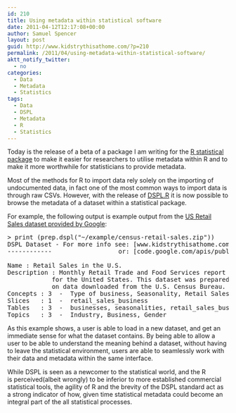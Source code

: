 ```yaml
---
id: 210
title: Using metadata within statistical software
date: 2011-04-12T12:17:08+00:00
author: Samuel Spencer
layout: post
guid: http://www.kidstrythisathome.com/?p=210
permalink: /2011/04/using-metadata-within-statistical-software/
aktt_notify_twitter:
  - no
categories:
  - Data
  - Metadata
  - Statistics
tags:
  - Data
  - DSPL
  - Metadata
  - R
  - Statistics
---
```

Today is the release of a beta of a package I am writing for the [R statistical package](http://www.r-project.org "R Project") to make it easier for researchers to utilise metadata within R and to make it more worthwhile for statisticians to provide metadata.

Most of the methods for R to import data rely solely on the importing of undocumented data, in fact one of the most common ways to import data is through raw CSVs. However, with the release of [DSPL.R](http://code.google.com/p/dspl-r/ "DSPL.R on Google Code") it is now possible to browse the metadata of a dataset within a statistical package.

For example, the following output is example output from the [US Retail Sales dataset provided by Google](http://code.google.com/apis/publicdata/docs/examples.html "DSPL Examples"):

<pre>&gt; print (prep.dspl("~/example/census-retail-sales.zip"))
DSPL Dataset - For more info see: [www.kidstrythisathome.com/dspl.r]
------------                  or: [code.google.com/apis/publicdata/]

Name : Retail Sales in the U.S.
Description : Monthly Retail Trade and Food Services report
            for the United States. This dataset was prepared by Google based
            on data downloaded from the U.S. Census Bureau.
Concepts : 3  -  Type of business, Seasonality, Retail Sales Volume
Slices   : 1  -  retail_sales_business
Tables   : 3  -  businesses, seasonalities, retail_sales_business_tbl
Topics   : 3  -  Industry, Business, Gender</pre>

As this example shows, a user is able to load in a new dataset, and get an immediate sense for what the dataset contains. By being able to allow a user to be able to understand the meaning behind a dataset, without having to leave the statistical environment, users are able to seamlessly work with their data and metadata within the same interface.

While DSPL is seen as a newcomer to the statistical world, and the R is perceived(albeit wrongly) to be inferior to more established commercial statistical tools, the agility of R and the brevity of the DSPL standard act as a strong indicator of how, given time statistical metadata could become an integral part of the all statistical processes.